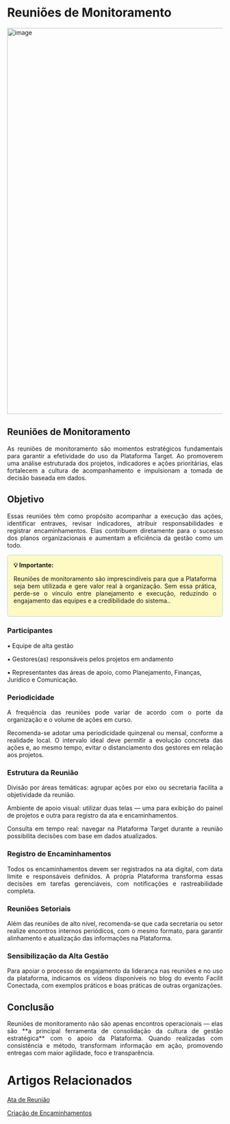# Reuniões de Monitoramento

<img width="1600" height="899" alt="image" src="https://github.com/user-attachments/assets/72368adc-f3d0-467a-b527-035d938d8b8b" />

## Reuniões de Monitoramento
<p style="text-align: justify;">As reuniões de monitoramento são momentos estratégicos fundamentais para garantir a efetividade do uso da Plataforma Target. Ao promoverem uma análise estruturada dos projetos, indicadores e ações prioritárias, elas fortalecem a cultura de acompanhamento e impulsionam a tomada de decisão baseada em dados.</p>

## Objetivo
<p style="text-align: justify;">Essas reuniões têm como propósito acompanhar a execução das ações, identificar entraves, revisar indicadores, atribuir responsabilidades e registrar encaminhamentos. Elas contribuem diretamente para o sucesso dos planos organizacionais e aumentam a eficiência da gestão como um todo.</p>

<div style="background-color:#FFF9C4; border:1px solid #add8e6; padding:14px; border-radius:6px;">
  <strong>💡 Importante:</strong><br>
<p style="text-align: justify;">Reuniões de monitoramento são imprescindíveis para que a Plataforma seja bem utilizada e gere valor real à organização. Sem essa prática, perde-se o vínculo entre planejamento e execução, reduzindo o engajamento das equipes e a credibilidade do sistema..</p>
</div>


### Participantes
▪️ Equipe de alta gestão

▪️ Gestores(as) responsáveis pelos projetos em andamento

▪️ Representantes das áreas de apoio, como Planejamento, Finanças, Jurídico e Comunicação.


### Periodicidade
<p style="text-align: justify;">A frequência das reuniões pode variar de acordo com o porte da organização e o volume de ações em curso.</p>
<p style="text-align: justify;">Recomenda-se adotar uma periodicidade quinzenal ou mensal, conforme a realidade local.
O intervalo ideal deve permitir a evolução concreta das ações e, ao mesmo tempo, evitar o distanciamento dos gestores em relação aos projetos.</p>

### Estrutura da Reunião
<p style="text-align: justify;">Divisão por áreas temáticas: agrupar ações por eixo ou secretaria facilita a objetividade da reunião.</p>
<p style="text-align: justify;">Ambiente de apoio visual: utilizar duas telas — uma para exibição do painel de projetos e outra para registro da ata e encaminhamentos.</p>
<p style="text-align: justify;">Consulta em tempo real: navegar na Plataforma Target durante a reunião possibilita decisões com base em dados atualizados.</p>

### Registro de Encaminhamentos
<p style="text-align: justify;">Todos os encaminhamentos devem ser registrados na ata digital, com data limite e responsáveis definidos. A própria Plataforma transforma essas decisões em tarefas gerenciáveis, com notificações e rastreabilidade completa.</p>

### Reuniões Setoriais
<p style="text-align: justify;">Além das reuniões de alto nível, recomenda-se que cada secretaria ou setor realize encontros internos periódicos, com o mesmo formato, para garantir alinhamento e atualização das informações na Plataforma.</p>

### Sensibilização da Alta Gestão
<p style="text-align: justify;">Para apoiar o processo de engajamento da liderança nas reuniões e no uso da plataforma, indicamos os vídeos disponíveis no blog do evento Facilit Conectada, com exemplos práticos e boas práticas de outras organizações.</p>

## Conclusão
<p style="text-align: justify;">Reuniões de monitoramento não são apenas encontros operacionais — elas são **a principal ferramenta de consolidação da cultura de gestão estratégica** com o apoio da Plataforma. Quando realizadas com consistência e método, transformam informação em ação, promovendo entregas com maior agilidade, foco e transparência.</p>

# Artigos Relacionados
[Ata de Reunião](docs/6.2_Atas_de_Reunião.md)

[Criação de Encaminhamentos](docs/6.3.1_Criando_Encaminhamentos.md)
